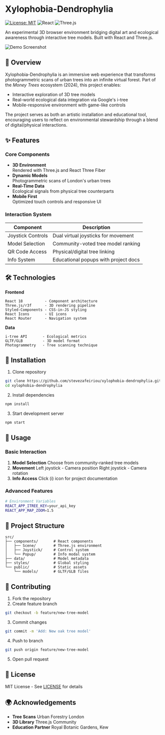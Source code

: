 # Xylophobia-Dendrophylia

[![License: MIT](https://img.shields.io/badge/License-MIT-red.svg)](https://opensource.org/licenses/MIT)
![React](https://img.shields.io/badge/React-18.2-blue)
![Three.js](https://img.shields.io/badge/Three.js-r148-green)

An experimental 3D browser environment bridging digital art and ecological awareness through interactive tree models. Built with React and Three.js.

![Demo Screenshot](public/screenshot.jpg)

## 🌳 Overview

Xylophobia-Dendrophylia is an immersive web experience that transforms photogrammetric scans of urban trees into an infinite virtual forest. Part of the _Money Trees_ ecosystem (2024), this project enables:

- Interactive exploration of 3D tree models
- Real-world ecological data integration via Google's i-tree
- Mobile-responsive environment with game-like controls

The project serves as both an artistic installation and educational tool, encouraging users to reflect on environmental stewardship through a blend of digital/physical interactions.

## ✨ Features

### Core Components

- **3D Environment**  
  Rendered with Three.js and React Three Fiber
- **Dynamic Models**  
  Photogrammetric scans of London's urban trees
- **Real-Time Data**  
  Ecological signals from physical tree counterparts
- **Mobile First**  
  Optimized touch controls and responsive UI

### Interaction System

| Component         | Description                          |
| ----------------- | ------------------------------------ |
| Joystick Controls | Dual virtual joysticks for movement  |
| Model Selection   | Community-voted tree model ranking   |
| QR Code Access    | Physical/digital tree linking        |
| Info System       | Educational popups with project docs |

## 🛠️ Technologies

**Frontend**

```text
React 18          - Component architecture
Three.js/r3f      - 3D rendering pipeline
Styled-Components - CSS-in-JS styling
React Icons       - UI icons
React Router      - Navigation system
```

**Data**

```text
i-tree API       - Ecological metrics
GLTF/GLB         - 3D model format
Photogrammetry   - Tree scanning technique
```

## 🚀 Installation

1. Clone repository

```bash
git clone https://github.com/stevezafeiriou/xylophobia-dendrophylia.git
cd xylophobia-dendrophylia
```

2. Install dependencies

```bash
npm install
```

3. Start development server

```bash
npm start
```

## 📖 Usage

### Basic Interaction

1. **Model Selection**
   Choose from community-ranked tree models
2. **Movement**
   Left joystick - Camera position
   Right joystick - Camera rotation
3. **Info Access**
   Click (i) icon for project documentation

### Advanced Features

```bash
# Environment Variables
REACT_APP_ITREE_KEY=your_api_key
REACT_APP_MAP_ZOOM=1.5
```

## 🎨 Project Structure

```text
src/
├── components/       # React components
│   ├── Scene/        # Three.js environment
│   ├── Joystick/     # Control system
│   └── Popup/        # Info modal system
├── data/             # Model metadata
├── styles/           # Global styling
└── public/           # Static assets
    └── models/       # GLTF/GLB files
```

## 🌱 Contributing

1. Fork the repository
2. Create feature branch

```bash
git checkout -b feature/new-tree-model
```

3. Commit changes

```bash
git commit -m 'Add: New oak tree model'
```

4. Push to branch

```bash
git push origin feature/new-tree-model
```

5. Open pull request

## 📜 License

MIT License - See [LICENSE](LICENSE) for details

## 🌍 Acknowledgements

- **Tree Scans**
  Urban Forestry London
- **3D Library**
  Three.js Community
- **Education Partner**
  Royal Botanic Gardens, Kew
